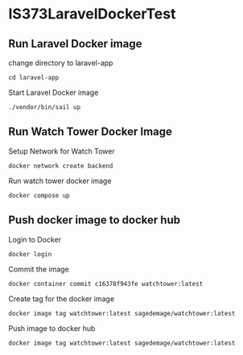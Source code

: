 # IS373LaravelDockerTest

## Run Laravel Docker image
change directory to laravel-app
```
cd laravel-app
```

Start Laravel Docker image
```
./vendor/bin/sail up
```

## Run Watch Tower Docker Image
Setup Network for Watch Tower
```
docker network create backend
```

Run watch tower docker image
```
docker compose up
```

## Push docker image to docker hub
Login to Docker
```
docker login
```

Commit the image
```
docker container commit c16378f943fe watchtower:latest
```

Create tag for the docker image
```
docker image tag watchtower:latest sagedemage/watchtower:latest
```

Push image to docker hub
```
docker image tag watchtower:latest sagedemage/watchtower:latest
```
